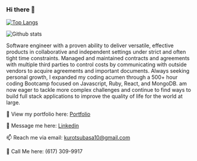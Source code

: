 ### Hi there 👋

<!--
**kurotsubasa/kurotsubasa** is a ✨ _special_ ✨ repository because its `README.md` (this file) appears on your GitHub profile.

Here are some ideas to get you started:

- 🔭 I’m currently working on ...
- 🌱 I’m currently learning ...
- 👯 I’m looking to collaborate on ...
- 🤔 I’m looking for help with ...
- 💬 Ask me about ...
- 📫 How to reach me: ...
- 😄 Pronouns: ...
- ⚡ Fun fact: ...
-->

[![Top Langs](https://github-readme-stats.vercel.app/api/top-langs/?username=kurotsubasa&layout=compact)](https://github.com/kurotsubasa/github-readme-stats)

![Github stats](https://github-readme-stats.vercel.app/api?username=kurotsubasa&show_icons=true&theme=dark)

Software engineer with a proven ability to deliver versatile, effective products in collaborative and independent settings under strict and often tight time constraints. Managed and maintained contracts and agreements with multiple third parties to control costs by communicating with outside vendors to acquire agreements and important documents. Always seeking personal growth, I expanded my coding acumen through a 500+ hour coding Bootcamp focused on Javascript, Ruby, React, and MongoDB.  am now eager to tackle more complex challenges and continue to find ways to build full stack applications to improve the quality of life for the world at large.

👀 View my portfolio here: [Portfolio](https://kurotsubasa.github.io/)

<!-- 📝 Check my resume out here: [Resume](drive.google.com) -->

💬 Message me here: [Linkedin](https://www.linkedin.com/in/yang-hua/)

📫 Reach me via email: [kurotsubasa10@gmail.com](mailto:kurotsubasa10@gmail.com)

📲 Call Me here: (617) 309-9917
